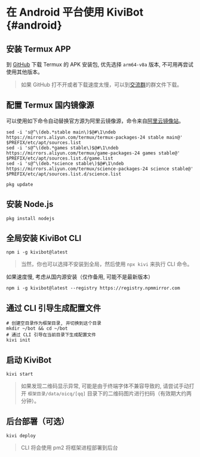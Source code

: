 # 在 Android 平台使用 KiviBot {#android}

## 安装 Termux APP

到 [GitHub](https://github.com/termux/termux-app/releases) 下载 Termux 的 APK 安装包, 优先选择 `arm64-v8a` 版本, 不可用再尝试使用其他版本。

> 如果 GitHub 打不开或者下载速度太慢，可以到[交流群](https://jq.qq.com/?_wv=1027&k=iK97X7NS)的群文件下载。

## 配置 Termux 国内镜像源

可以使用如下命令自动替换官方源为阿里云镜像源，命令来自[阿里云镜像站](https://developer.aliyun.com/mirror/termux)。

```shell
sed -i 's@^\(deb.*stable main\)$@#\1\ndeb https://mirrors.aliyun.com/termux/termux-packages-24 stable main@' $PREFIX/etc/apt/sources.list
sed -i 's@^\(deb.*games stable\)$@#\1\ndeb https://mirrors.aliyun.com/termux/game-packages-24 games stable@' $PREFIX/etc/apt/sources.list.d/game.list
sed -i 's@^\(deb.*science stable\)$@#\1\ndeb https://mirrors.aliyun.com/termux/science-packages-24 science stable@' $PREFIX/etc/apt/sources.list.d/science.list

pkg update
```

## 安装 Node.js

```shell
pkg install nodejs
```

## 全局安装 KiviBot CLI

```shell
npm i -g kivibot@latest
```

> 当然，你也可以选择不安装到全局，然后使用 `npx kivi` 来执行 CLI 命令。

如果速度慢, 考虑从国内源安装（仅作备用, 可能不是最新版本）

```shell
npm i -g kivibot@latest --registry https://registry.npmmirror.com
```

## 通过 CLI 引导生成配置文件

```shell
# 创建空目录作为框架目录, 并切换到这个目录
mkdir ~/bot && cd ~/bot
# 通过 CLI 引导在当前目录下生成配置文件
kivi init
```

## 启动 KiviBot

```shell
kivi start
```

> 如果发现二维码显示异常, 可能是由于终端字体不兼容导致的, 请尝试手动打开 `框架目录/data/oicq/[qq]` 目录下的二维码图片进行扫码（有效期大约两分钟）。

## 后台部署（可选）

```shell
kivi deploy
```

> CLI 将会使用 pm2 将框架进程部署到后台
